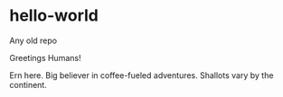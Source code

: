 # hello-world
Any old repo

Greetings Humans!

Ern here. Big believer in coffee-fueled adventures. 
Shallots vary by the continent. 
